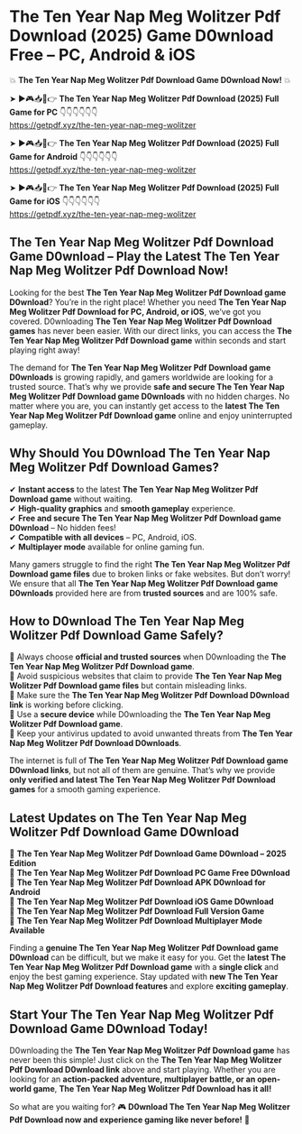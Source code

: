 # The Ten Year Nap Meg Wolitzer Pdf Download (2025) Game D0wnload Free – PC, Android & iOS

💥 **The Ten Year Nap Meg Wolitzer Pdf Download Game D0wnload Now!** 💥  

➤ ►🎮📥📱👉 **The Ten Year Nap Meg Wolitzer Pdf Download (2025) Full Game for PC** 👇👇👇👇👇👇  
https://getpdf.xyz/the-ten-year-nap-meg-wolitzer  

➤ ►🎮📥📱👉 **The Ten Year Nap Meg Wolitzer Pdf Download (2025) Full Game for Android** 👇👇👇👇👇👇  
https://getpdf.xyz/the-ten-year-nap-meg-wolitzer  

➤ ►🎮📥📱👉 **The Ten Year Nap Meg Wolitzer Pdf Download (2025) Full Game for iOS** 👇👇👇👇👇👇  
https://getpdf.xyz/the-ten-year-nap-meg-wolitzer  

## The Ten Year Nap Meg Wolitzer Pdf Download Game D0wnload – Play the Latest The Ten Year Nap Meg Wolitzer Pdf Download Now!

Looking for the best **The Ten Year Nap Meg Wolitzer Pdf Download game D0wnload**? You’re in the right place! Whether you need **The Ten Year Nap Meg Wolitzer Pdf Download for PC, Android, or iOS**, we’ve got you covered. D0wnloading **The Ten Year Nap Meg Wolitzer Pdf Download games** has never been easier. With our direct links, you can access the **The Ten Year Nap Meg Wolitzer Pdf Download game** within seconds and start playing right away!  

The demand for **The Ten Year Nap Meg Wolitzer Pdf Download game D0wnloads** is growing rapidly, and gamers worldwide are looking for a trusted source. That’s why we provide **safe and secure The Ten Year Nap Meg Wolitzer Pdf Download game D0wnloads** with no hidden charges. No matter where you are, you can instantly get access to the **latest The Ten Year Nap Meg Wolitzer Pdf Download game** online and enjoy uninterrupted gameplay.  

## **Why Should You D0wnload The Ten Year Nap Meg Wolitzer Pdf Download Games?**  

✔ **Instant access** to the latest **The Ten Year Nap Meg Wolitzer Pdf Download game** without waiting.  
✔ **High-quality graphics** and **smooth gameplay** experience.  
✔ **Free and secure The Ten Year Nap Meg Wolitzer Pdf Download game D0wnload** – No hidden fees!  
✔ **Compatible with all devices** – PC, Android, iOS.  
✔ **Multiplayer mode** available for online gaming fun.  

Many gamers struggle to find the right **The Ten Year Nap Meg Wolitzer Pdf Download game files** due to broken links or fake websites. But don’t worry! We ensure that all **The Ten Year Nap Meg Wolitzer Pdf Download game D0wnloads** provided here are from **trusted sources** and are 100% safe.  

## **How to D0wnload The Ten Year Nap Meg Wolitzer Pdf Download Game Safely?**  

📌 Always choose **official and trusted sources** when D0wnloading the **The Ten Year Nap Meg Wolitzer Pdf Download game**.  
📌 Avoid suspicious websites that claim to provide **The Ten Year Nap Meg Wolitzer Pdf Download game files** but contain misleading links.  
📌 Make sure the **The Ten Year Nap Meg Wolitzer Pdf Download D0wnload link** is working before clicking.  
📌 Use a **secure device** while D0wnloading the **The Ten Year Nap Meg Wolitzer Pdf Download game**.  
📌 Keep your antivirus updated to avoid unwanted threats from **The Ten Year Nap Meg Wolitzer Pdf Download D0wnloads**.  

The internet is full of **The Ten Year Nap Meg Wolitzer Pdf Download game D0wnload links**, but not all of them are genuine. That’s why we provide **only verified and latest The Ten Year Nap Meg Wolitzer Pdf Download games** for a smooth gaming experience.  

## **Latest Updates on The Ten Year Nap Meg Wolitzer Pdf Download Game D0wnload**  

🔹 **The Ten Year Nap Meg Wolitzer Pdf Download Game D0wnload – 2025 Edition**  
🔹 **The Ten Year Nap Meg Wolitzer Pdf Download PC Game Free D0wnload**  
🔹 **The Ten Year Nap Meg Wolitzer Pdf Download APK D0wnload for Android**  
🔹 **The Ten Year Nap Meg Wolitzer Pdf Download iOS Game D0wnload**  
🔹 **The Ten Year Nap Meg Wolitzer Pdf Download Full Version Game**  
🔹 **The Ten Year Nap Meg Wolitzer Pdf Download Multiplayer Mode Available**  

Finding a **genuine The Ten Year Nap Meg Wolitzer Pdf Download game D0wnload** can be difficult, but we make it easy for you. Get the **latest The Ten Year Nap Meg Wolitzer Pdf Download game** with a **single click** and enjoy the best gaming experience. Stay updated with **new The Ten Year Nap Meg Wolitzer Pdf Download features** and explore **exciting gameplay**.  

## **Start Your The Ten Year Nap Meg Wolitzer Pdf Download Game D0wnload Today!**  

D0wnloading the **The Ten Year Nap Meg Wolitzer Pdf Download game** has never been this simple! Just click on the **The Ten Year Nap Meg Wolitzer Pdf Download D0wnload link** above and start playing. Whether you are looking for an **action-packed adventure, multiplayer battle, or an open-world game**, **The Ten Year Nap Meg Wolitzer Pdf Download has it all!**  

So what are you waiting for? 🎮 **D0wnload The Ten Year Nap Meg Wolitzer Pdf Download now and experience gaming like never before!** 🚀  